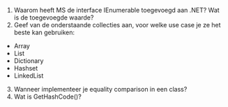﻿1. Waarom heeft MS de interface IEnumerable<T> toegevoegd aan .NET? Wat is de toegevoegde waarde?
2. Geef van de onderstaande collecties aan, voor welke use case je ze het beste kan gebruiken:
- Array
- List<T>
- Dictionary<T>
- Hashset<T>
- LinkedList<T>
3. Wanneer implementeer je equality comparison in een class?
4. Wat is GetHashCode()?